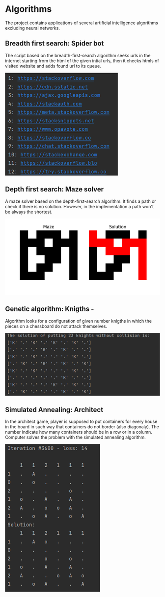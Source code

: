 # Algorithms

 The project contains applications of several artificial intelligence algorithms excluding neural networks.

## Breadth first search: Spider bot

The script based on the breadth-first-search algorithm seeks urls in the internet starting from the html of the given intial urls, then it checks htmls of visited website and adds found url to its queue.

![alt text](https://github.com/KornelWitkowski/AI-Algorithms/blob/main/readme_imgs/WebSpider_img.png)

## Depth first search: Maze solver 

A maze solver based on the depth-first-search algorithm. It finds a path or check if there is no solution. However, in the implementation a path won't be always the shortest.

![alt text](https://github.com/KornelWitkowski/AI-Algorithms/blob/main/readme_imgs/maze_img.png)

## Genetic algorithm: Knigths - 

Algorithm looks for a configuration of given number knigths in which the pieces on a chessboard do not attack themselves.

![alt text](https://github.com/KornelWitkowski/AI-Algorithms/blob/main/readme_imgs/knights.png)

## Simulated Annealing: Architect

In the architect game, player is supposed to put containers for every house in the board in such way that containers do not border (also diagonaly). The number indicate how many containers should be in a row or in a column. Computer solves the problem with the simulated annealing algorithm.

![alt text](https://github.com/KornelWitkowski/AI-Algorithms/blob/main/readme_imgs/architect.png)
